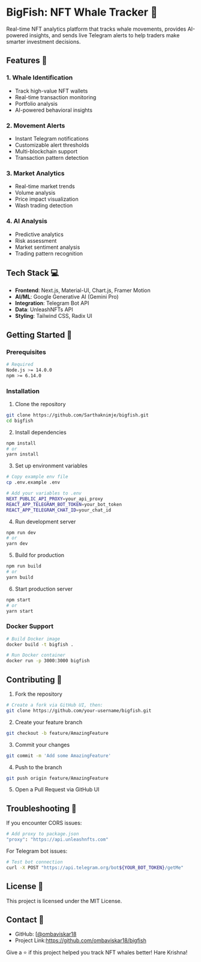 

# BigFish: NFT Whale Tracker 🐋

Real-time NFT analytics platform that tracks whale movements, provides AI-powered insights, and sends live Telegram alerts to help traders make smarter investment decisions.

## Features 🚀

### 1. Whale Identification
- Track high-value NFT wallets
- Real-time transaction monitoring
- Portfolio analysis
- AI-powered behavioral insights

### 2. Movement Alerts
- Instant Telegram notifications
- Customizable alert thresholds
- Multi-blockchain support
- Transaction pattern detection

### 3. Market Analytics
- Real-time market trends
- Volume analysis
- Price impact visualization
- Wash trading detection

### 4. AI Analysis
- Predictive analytics
- Risk assessment
- Market sentiment analysis
- Trading pattern recognition

## Tech Stack 💻

- **Frontend**: Next.js, Material-UI, Chart.js, Framer Motion
- **AI/ML**: Google Generative AI (Gemini Pro)
- **Integration**: Telegram Bot API
- **Data**: UnleashNFTs API
- **Styling**: Tailwind CSS, Radix UI

## Getting Started 🏁

### Prerequisites
```bash
# Required
Node.js >= 14.0.0
npm >= 6.14.0
```

### Installation

1. Clone the repository
```bash
git clone https://github.com/Sarthaknimje/bigfish.git
cd bigfish
```

2. Install dependencies
```bash
npm install
# or
yarn install
```

3. Set up environment variables
```bash
# Copy example env file
cp .env.example .env

# Add your variables to .env
NEXT_PUBLIC_API_PROXY=your_api_proxy
REACT_APP_TELEGRAM_BOT_TOKEN=your_bot_token
REACT_APP_TELEGRAM_CHAT_ID=your_chat_id
```

4. Run development server
```bash
npm run dev
# or
yarn dev
```

5. Build for production
```bash
npm run build
# or
yarn build
```

6. Start production server
```bash
npm start
# or
yarn start
```

### Docker Support
```bash
# Build Docker image
docker build -t bigfish .

# Run Docker container
docker run -p 3000:3000 bigfish
```

## Contributing 🤝

1. Fork the repository
```bash
# Create a fork via GitHub UI, then:
git clone https://github.com/your-username/bigfish.git
```

2. Create your feature branch
```bash
git checkout -b feature/AmazingFeature
```

3. Commit your changes
```bash
git commit -m 'Add some AmazingFeature'
```

4. Push to the branch
```bash
git push origin feature/AmazingFeature
```

5. Open a Pull Request via GitHub UI

## Troubleshooting 🔧

If you encounter CORS issues:
```bash
# Add proxy to package.json
"proxy": "https://api.unleashnfts.com"
```

For Telegram bot issues:
```bash
# Test bot connection
curl -X POST "https://api.telegram.org/bot${YOUR_BOT_TOKEN}/getMe"
```

## License 📝

This project is licensed under the MIT License.

## Contact 📧

- GitHub: [[@ombaviskar18](https://github.com/ombaviskar18)
- Project Link:https://github.com/ombaviskar18/bigfish


Give a ⭐️ if this project helped you track NFT whales better!
Hare Krishna!
